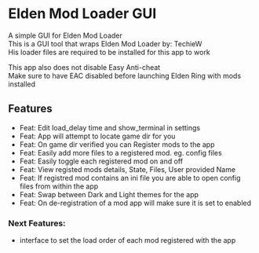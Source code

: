 [logo]: https://github.com/WardLordRuby/elden_mod_loader_gui/blob/main/ui/assets/EML_icon.png "EML logo"

# Elden Mod Loader GUI   

A simple GUI for Elden Mod Loader  
This is a GUI tool that wraps Elden Mod Loader by: TechieW  
His loader files are required to be installed for this app to work  

This app also does not disable Easy Anti-cheat  
Make sure to have EAC disabled before launching Elden Ring with mods installed  

## Features

* Feat: Edit load_delay time and show_terminal in settings 
* Feat: App will attempt to locate game dir for you  
* Feat: On game dir verified you can Register mods to the app  
* Feat: Easily add more files to a registered mod. eg. config files  
* Feat: Easily toggle each registered mod on and off  
* Feat: View registed mods details, State, Files, User provided Name  
* Feat: If registred mod contains an ini file you are able to open config files from within the app  
* Feat: Swap between Dark and Light themes for the app  
* Feat: On de-registration of a mod app will make sure it is set to enabled  

### Next Features: 

*   interface to set the load order of each mod registered with the app
